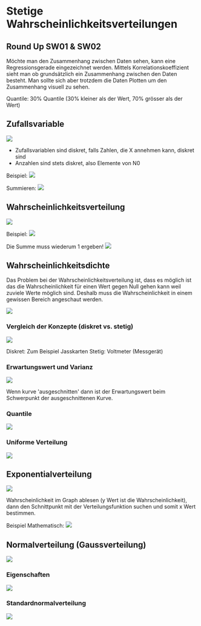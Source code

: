 # Stetige Wahrscheinlichkeitsverteilungen

## Round Up SW01 & SW02
Möchte man den Zusammenhang zwischen Daten sehen, kann eine Regressionsgerade eingezeichnet werden.
Mittels Korrelationskoeffizient sieht man ob grundsätzlich ein Zusammenhang zwischen den Daten besteht.
Man sollte sich aber trotzdem die Daten Plotten um den Zusammenhang visuell zu sehen.

Quantile: 30% Quantile (30% kleiner als der Wert, 70% grösser als der Wert)

## Zufallsvariable
![](2018-10-05-13-24-12.png)

* Zufallsvariablen sind diskret, falls Zahlen, die X annehmen   kann, diskret sind
* Anzahlen sind stets diskret, also Elemente von N0

Beispiel:
![](2018-10-05-13-26-27.png)

Summieren:
![](2018-10-05-13-27-33.png)

## Wahrscheinlichkeitsverteilung
![](2018-10-05-13-28-53.png)

Beispiel:
![](2018-10-05-13-30-13.png)

Die Summe muss wiederum 1 ergeben!
![](2018-10-05-13-31-07.png)

## Wahrscheinlichkeitsdichte
Das Problem bei der Wahrscheinlichkeitsverteilung ist, dass es möglich ist das die Wahrscheinlichkeit für einen Wert gegen Null gehen kann weil zuviele Werte möglich sind. Deshalb muss die Wahrscheinlichkeit in einem gewissen Bereich angeschaut werden.

![](2018-10-05-13-37-13.png)

### Vergleich der Konzepte (diskret vs. stetig)
![](2018-10-05-13-38-09.png)

Diskret: Zum Beispiel Jasskarten
Stetig: Voltmeter (Messgerät)

### Erwartungswert und Varianz
![](2018-10-05-13-39-00.png)

Wenn kurve 'ausgeschnitten' dann ist der Erwartungswert beim Schwerpunkt der ausgeschnittenen Kurve.

### Quantile
![](2018-10-18-17-14-57.png)

### Uniforme Verteilung
![](2018-10-05-13-52-20.png)

## Exponentialverteilung
![](2018-10-05-14-52-57.png)

Wahrscheinlichkeit im Graph ablesen (y Wert ist die Wahrscheinlichkeit), dann den Schnittpunkt mit der Verteilungsfunktion suchen und somit x Wert bestimmen.

Beispiel Mathematisch:
![](2018-10-05-14-57-52.png)

## Normalverteilung (Gaussverteilung)
![](2018-10-05-15-07-11.png)

### Eigenschaften
![](2018-10-05-15-10-37.png)

### Standardnormalverteilung
![](2018-10-05-15-19-54.png)